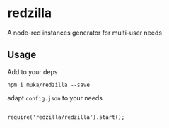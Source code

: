 redzilla
===

A node-red instances generator for multi-user needs


Usage
---

Add to your deps

`npm i muka/redzilla --save`

adapt `config.json` to your needs

```

require('redzilla/redzilla').start();

```

